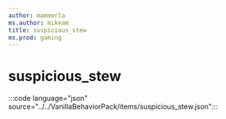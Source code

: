 ```yaml
---
author: mammerla
ms.author: mikeam
title: suspicious_stew
ms.prod: gaming
---
```


# suspicious_stew

:::code language="json" source="../../VanillaBehaviorPack/items/suspicious_stew.json":::